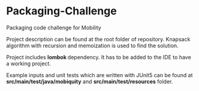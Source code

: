 # Packaging-Challenge
Packaging code challenge for Mobility

Project description can be found at the root folder of repository. Knapsack algorithm with
recursion and memoization is used to find the solution. 

Project includes <b> lombok </b> dependency. It has to be added to the IDE to have a working project.

Example inputs and unit tests which are written with JUnit5 can be found at <b>src/main/test/java/mobiquity</b>
and <b>src/main/test/resources</b> folder.